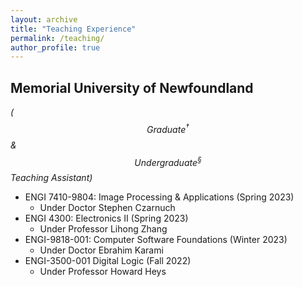 ```yaml
---
layout: archive
title: "Teaching Experience"
permalink: /teaching/
author_profile: true
---
```


## Memorial University of Newfoundland
*($$Graduate^†$$ & $$Undergraduate^§$$ Teaching Assistant)*

- ENGI 7410-9804: Image Processing & Applications (Spring 2023)
  - Under Doctor Stephen Czarnuch
- ENGI 4300: Electronics II (Spring 2023)
  - Under Professor Lihong Zhang
- ENGI-9818-001: Computer Software Foundations (Winter 2023)
  - Under Doctor Ebrahim Karami
- ENGI-3500-001 Digital Logic (Fall 2022)
  - Under Professor Howard Heys 

